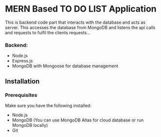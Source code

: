 # MERN Based TO DO LIST Application

This is backend code part that interacts with the database and acts as server.
This accesses the database from MongoDB and listens the api calls and requests to fulfil the clients requests...

### Backend:

- Node.js
- Express.js
- MongoDB with Mongoose for database management

## Installation

### Prerequisites

Make sure you have the following installed:

- Node.js
- MongoDB (You can use MongoDB Atlas for cloud database or run MongoDB locally)
- Git
